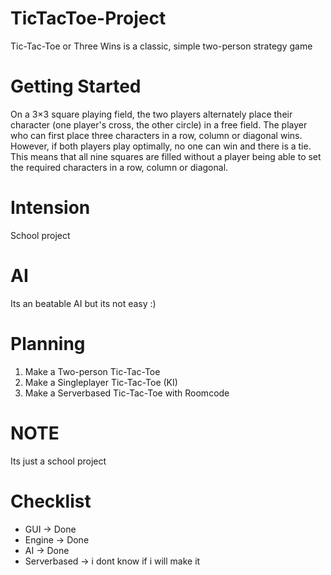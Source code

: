 # TicTacToe-Project
Tic-Tac-Toe or Three Wins is a classic, simple two-person strategy game

# Getting Started
On a 3×3 square playing field, the two players alternately place their character (one player's cross, the other circle) in a free field. The player who can first place three characters in a row, column or diagonal wins. However, if both players play optimally, no one can win and there is a tie. This means that all nine squares are filled without a player being able to set the required characters in a row, column or diagonal.

# Intension
School project

# AI
Its an beatable AI but its not easy :)

# Planning
1. Make a Two-person Tic-Tac-Toe
2. Make a Singleplayer Tic-Tac-Toe (KI)
3. Make a Serverbased Tic-Tac-Toe with Roomcode

# NOTE
Its just a school project

# Checklist
- GUI -> Done
- Engine -> Done
- AI -> Done
- Serverbased -> i dont know if i will make it

